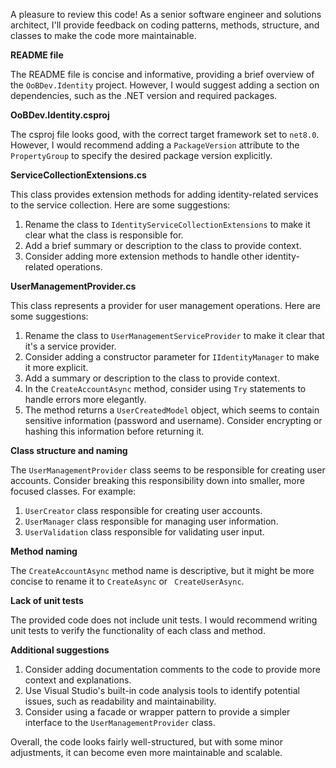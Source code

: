 A pleasure to review this code! As a senior software engineer and solutions architect, I'll provide feedback on coding patterns, methods, structure, and classes to make the code more maintainable.

**README file**

The README file is concise and informative, providing a brief overview of the `OoBDev.Identity` project. However, I would suggest adding a section on dependencies, such as the .NET version and required packages.

**OoBDev.Identity.csproj**

The csproj file looks good, with the correct target framework set to `net8.0`. However, I would recommend adding a `PackageVersion` attribute to the `PropertyGroup` to specify the desired package version explicitly.

**ServiceCollectionExtensions.cs**

This class provides extension methods for adding identity-related services to the service collection. Here are some suggestions:

1. Rename the class to `IdentityServiceCollectionExtensions` to make it clear what the class is responsible for.
2. Add a brief summary or description to the class to provide context.
3. Consider adding more extension methods to handle other identity-related operations.

**UserManagementProvider.cs**

This class represents a provider for user management operations. Here are some suggestions:

1. Rename the class to `UserManagementServiceProvider` to make it clear that it's a service provider.
2. Consider adding a constructor parameter for `IIdentityManager` to make it more explicit.
3. Add a summary or description to the class to provide context.
4. In the `CreateAccountAsync` method, consider using `Try` statements to handle errors more elegantly.
5. The method returns a `UserCreatedModel` object, which seems to contain sensitive information (password and username). Consider encrypting or hashing this information before returning it.

**Class structure and naming**

The `UserManagementProvider` class seems to be responsible for creating user accounts. Consider breaking this responsibility down into smaller, more focused classes. For example:

1. `UserCreator` class responsible for creating user accounts.
2. `UserManager` class responsible for managing user information.
3. `UserValidation` class responsible for validating user input.

**Method naming**

The `CreateAccountAsync` method name is descriptive, but it might be more concise to rename it to `CreateAsync` or ` CreateUserAsync`.

**Lack of unit tests**

The provided code does not include unit tests. I would recommend writing unit tests to verify the functionality of each class and method.

**Additional suggestions**

1. Consider adding documentation comments to the code to provide more context and explanations.
2. Use Visual Studio's built-in code analysis tools to identify potential issues, such as readability and maintainability.
3. Consider using a facade or wrapper pattern to provide a simpler interface to the `UserManagementProvider` class.

Overall, the code looks fairly well-structured, but with some minor adjustments, it can become even more maintainable and scalable.